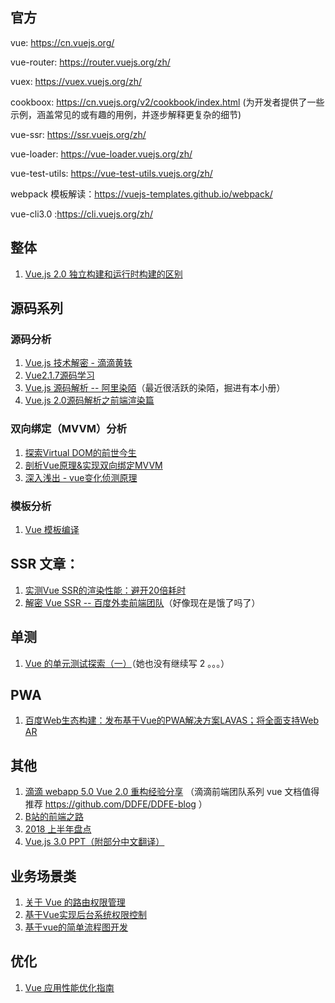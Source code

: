 ## 官方

vue: https://cn.vuejs.org/

vue-router: https://router.vuejs.org/zh/

vuex: https://vuex.vuejs.org/zh/

cookboox: https://cn.vuejs.org/v2/cookbook/index.html (为开发者提供了一些示例，涵盖常见的或有趣的用例，并逐步解释更复杂的细节)

vue-ssr: https://ssr.vuejs.org/zh/

vue-loader: https://vue-loader.vuejs.org/zh/

vue-test-utils: https://vue-test-utils.vuejs.org/zh/

webpack 模板解读：[https://vuejs-templates.github.io/webpack/
](https://vuejs-templates.github.io/webpack/)

vue-cli3.0 :https://cli.vuejs.org/zh/



## 整体

1. [Vue.js 2.0 独立构建和运行时构建的区别](https://jingsam.github.io/2016/10/23/standalone-vs-runtime-only-build-in-vuejs2.html?utm_source=tuicool&utm_medium=referral)

## 源码系列

###    源码分析

1. [Vue.js 技术解密 - 滴滴黄轶](https://ustbhuangyi.github.io/vue-analysis/)
2. [Vue2.1.7源码学习](http://hcysun.me/2017/03/03/Vue源码学习/)
3. [Vue.js 源码解析 -- 阿里染陌](https://github.com/answershuto/learnVue)（最近很活跃的染陌，掘进有本小册）
4. [Vue.js 2.0源码解析之前端渲染篇](https://cloud.tencent.com/developer/article/1004551)

###    双向绑定（MVVM）分析

1. [探索Virtual DOM的前世今生](https://zhuanlan.zhihu.com/p/35876032)
2. [剖析Vue原理&实现双向绑定MVVM](https://segmentfault.com/a/1190000006599500)
3. [深入浅出 - vue变化侦测原理](https://github.com/berwin/Blog/issues/17)

###    模板分析

1. [Vue 模板编译](https://github.com/berwin/Blog/issues/18)

## SSR 文章：

1. [实测Vue SSR的渲染性能：避开20倍耗时](https://mp.weixin.qq.com/s?__biz=MzUxMzcxMzE5Ng==&mid=2247485601&idx=1&sn=97a45254a771d13789faed81316b465a&source=41#wechat_redirect)
2. [解密 Vue SSR -- 百度外卖前端团队](https://zhuanlan.zhihu.com/p/35871344)（好像现在是饿了吗了）



## 单测

1. [Vue 的单元测试探索（一）](https://zhuanlan.zhihu.com/p/26752090)（她也没有继续写 2 。。。）

## PWA

1. [百度Web生态构建：发布基于Vue的PWA解决方案LAVAS；将全面支持Web AR](https://mp.weixin.qq.com/s?__biz=MzUxMzcxMzE5Ng==&mid=2247485557&idx=1&sn=99bda3bd719c0be95e857278d638b2a1&source=41#wechat_redirect)



## 其他

1. [滴滴 webapp 5.0 Vue 2.0 重构经验分享](https://github.com/DDFE/DDFE-blog/issues/13) （滴滴前端团队系列 vue 文档值得推荐 https://github.com/DDFE/DDFE-blog ）
2. [B站的前端之路](https://juejin.im/post/5a473a2df265da431441098c)
3. [2018 上半年盘点](https://zhuanlan.zhihu.com/p/28528640?utm_source=com.daimajia.gold&utm_medium=social)
4. [Vue.js 3.0 PPT（附部分中文翻译）](https://juejin.im/post/5bed9c31e51d4516f64d528a)



## 业务场景类

1. [关于 Vue 的路由权限管理](http://blog.minfive.com/2018/03/03/2018-03-03-vue-permission-control/)
2. [基于Vue实现后台系统权限控制](https://refined-x.com/2017/08/29/基于Vue实现后台系统权限控制/)
3. [基于vue的简单流程图开发](https://juejin.im/post/59e719746fb9a044fa18f2f2)



## 优化

1. [Vue 应用性能优化指南](https://juejin.im/post/5b960fcae51d450e9d645c5f)